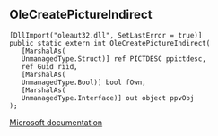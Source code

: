 ## OleCreatePictureIndirect

```
[DllImport("oleaut32.dll", SetLastError = true)]
public static extern int OleCreatePictureIndirect(
   [MarshalAs(
   UnmanagedType.Struct)] ref PICTDESC ppictdesc,
   ref Guid riid,
   [MarshalAs(
   UnmanagedType.Bool)] bool fOwn,
   [MarshalAs(
   UnmanagedType.Interface)] out object ppvObj
);
```

[Microsoft documentation](https://docs.microsoft.com/en-us/windows/win32/api/oleauto/nf-oleauto-olecreatepictureindirect)
